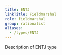 ```yaml
---
title: ENTJ
linkTitle: Fieldmarshal
role: fieldmarshal
group: rationalist
aliases:
  - /types/ENTJ
---
```

Description of ENTJ type